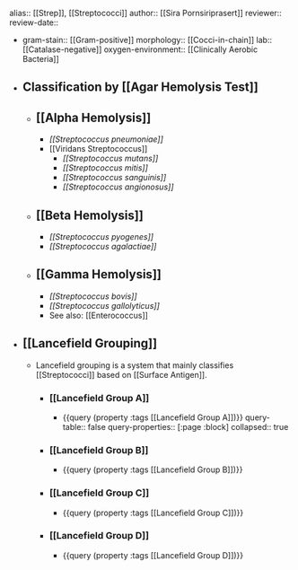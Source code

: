 alias:: [[Strep]], [[Streptococci]]
author:: [[Sira Pornsiriprasert]] 
reviewer::
review-date::

- gram-stain:: [[Gram-positive]] 
  morphology:: [[Cocci-in-chain]] 
  lab:: [[Catalase-negative]]
  oxygen-environment:: [[Clinically Aerobic Bacteria]]
- ## Classification by [[Agar Hemolysis Test]]
	- ## [[Alpha Hemolysis]]
		- *[[Streptococcus pneumoniae]]*
		- [[Viridans Streptococcus]]
			- *[[Streptococcus mutans]]*
			- *[[Streptococcus mitis]]*
			- *[[Streptococcus sanguinis]]*
			- *[[Streptococcus angionosus]]*
	- ## [[Beta Hemolysis]]
		- *[[Streptococcus pyogenes]]*
		- *[[Streptococcus agalactiae]]*
	- ## [[Gamma Hemolysis]]
		- *[[Streptococcus bovis]]*
		- *[[Streptococcus gallolyticus]]*
		- See also: [[Enterococcus]]
- ## [[Lancefield Grouping]]
	- Lancefield grouping is a system that mainly classifies [[Streptococci]] based on [[Surface Antigen]].
		- ### [[Lancefield Group A]]
			- {{query (property :tags [[Lancefield Group A]])}}
			  query-table:: false
			  query-properties:: [:page :block]
			  collapsed:: true
		- ### [[Lancefield Group B]]
			- {{query (property :tags [[Lancefield Group B]])}}
		- ### [[Lancefield Group C]]
			- {{query (property :tags [[Lancefield Group C]])}}
		- ### [[Lancefield Group D]]
			- {{query (property :tags [[Lancefield Group D]])}}